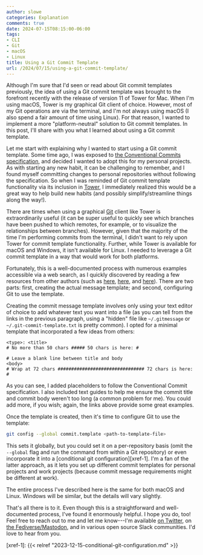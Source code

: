 ```yaml
---
author: slowe
categories: Explanation
comments: true
date: 2024-07-15T08:15:00-06:00
tags:
- CLI
- Git
- macOS
- Linux
title: Using a Git Commit Template
url: /2024/07/15/using-a-git-commit-template/
---
```


Although I'm sure that I'd seen or read about Git commit templates previously, the idea of using a Git commit template was brought to the forefront recently with the release of version 11 of Tower for Mac. When I'm using macOS, Tower is my graphical Git client of choice. However, most of my Git operations are via the terminal, and I'm not always using macOS (I also spend a fair amount of time using Linux). For that reason, I wanted to implement a more "platform-neutral" solution to Git commit templates. In this post, I'll share with you what I learned about using a Git commit template.<!--more-->

Let me start with explaining why I wanted to start using a Git commit template. Some time ago, I was exposed to [the Conventional Commits specification][link-3], and decided I wanted to adopt this for my personal projects. As with starting any new habit, it can be challenging to remember, and I found myself committing changes to personal repositories without following the specification. So when I was reminded of Git commit template functionality via its inclusion in [Tower][link-1], I immediately realized this would be a great way to help build new habits (and possibly simplify/streamline things along the way!).

There are times when using a graphical [Git][link-2] client like Tower is extraordinarily useful (it can be super useful to quickly see which branches have been pushed to which remotes, for example, or to visualize the relationships between branches). However, given that the majority of the time I'm performing commits from the terminal, I didn't want to rely upon Tower for commit template functionality. Further, while Tower is available for macOS and Windows, it isn't available for Linux. I needed to leverage a Git commit template in a way that would work for both platforms.

Fortunately, this is a well-documented process with numerous examples accessible via a web search, as I quickly discovered by reading a few resources from other authors (such as [here][link-4], [here][link-5], and [here][link-6]). There are two parts: first, creating the actual message template; and second, configuring Git to use the template.

Creating the commit message template involves only using your text editor of choice to add whatever text you want into a file (as you can tell from the links in the previous paragraph, using a "hidden" file like `~/.gitmessage` or `~/.git-commit-template.txt` is pretty common). I opted for a minimal template  that incorporated a few ideas from others:

```text
<type>: <title>
# No more than 50 chars ##### 50 chars is here: #

# Leave a blank line between title and body
<body>
# Wrap at 72 chars ################################ 72 chars is here: #
```

As you can see, I added placeholders to follow the Conventional Commit specification. I also included text guides to help me ensure the commit title and commit body weren't too long (a common problem for me). You could add more, if you wish; again, the links above provide some great examples.

Once the template is created, then it's time to configure Git to use the template:

```bash
git config --global commit.template <path-to-template-file>
```

This sets it globally, but you could set it on a per-repository basis (omit the `--global` flag and run the command from within a Git repository) or even incorporate it into a [conditional git configuration][xref-1]. I'm a fan of the latter approach, as it lets you set up different commit templates for personal projects and work projects (because commit message requirements might be different at work).

The entire process I've described here is the same for both macOS and Linux. Windows will be similar, but the details will vary slightly.

That's all there is to it. Even though this is a straightforward and well-documented process, I've found it enormously helpful. I hope you do, too! Feel free to reach out to me and let me know---I'm available [on Twitter][link-7], on [the Fediverse/Mastodon][link-8], and in various open source Slack communities. I'd love to hear from you.

[link-1]: https://www.git-tower.com/mac
[link-2]: https://git-scm.com/
[link-3]: https://www.conventionalcommits.org/en/v1.0.0/
[link-4]: https://gist.github.com/lisawolderiksen/a7b99d94c92c6671181611be1641c733
[link-5]: https://thoughtbot.com/blog/better-commit-messages-with-a-gitmessage-template
[link-6]: https://gist.github.com/adeekshith/cd4c95a064977cdc6c50
[link-7]: https://twitter.com/scott_lowe
[link-8]: https://fosstodon.org/@scottslowe
[xref-1]: {{< relref "2023-12-15-conditional-git-configuration.md" >}}
